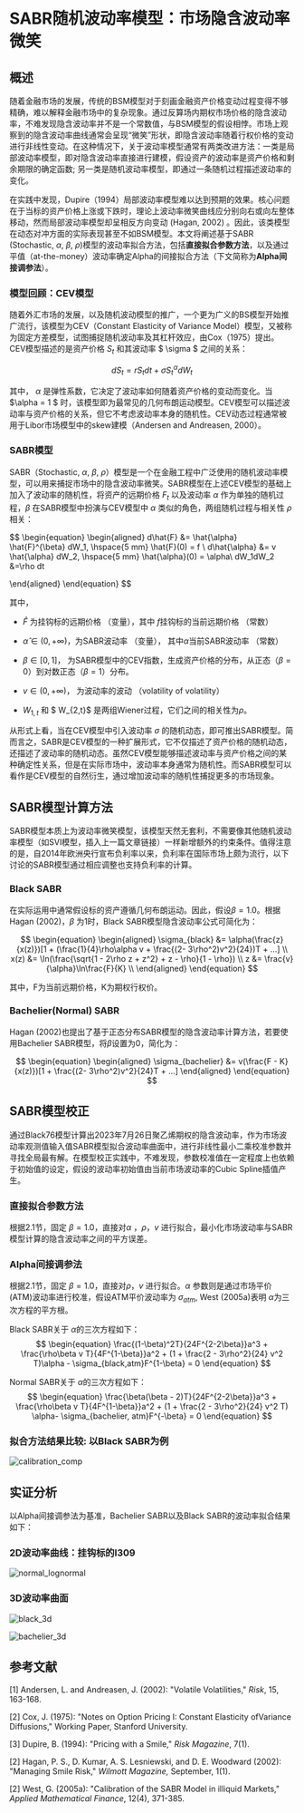 # SABR随机波动率模型：市场隐含波动率微笑

## 概述

随着金融市场的发展，传统的BSM模型对于刻画金融资产价格变动过程变得不够精确，难以解释金融市场中的复杂现象。通过反算场内期权市场价格的隐含波动率，不难发现隐含波动率并不是一个常数值，与BSM模型的假设相悖。市场上观察到的隐含波动率曲线通常会呈现“微笑”形状，即隐含波动率随着行权价格的变动进行非线性变动。在这种情况下，关于波动率模型通常有两类改进方法：一类是局部波动率模型，即对隐含波动率直接进行建模，假设资产的波动率是资产价格和剩余期限的确定函数; 另一类是随机波动率模型，即通过一条随机过程描述波动率的变化。

在实践中发现，Dupire（1994）局部波动率模型难以达到预期的效果。核心问题在于当标的资产价格上涨或下跌时，理论上波动率微笑曲线应分别向右或向左整体移动，然而局部波动率模型却呈相反方向变动 (Hagan, 2002) 。因此，该类模型在动态对冲方面的实际表现甚至不如BSM模型。本文将阐述基于SABR (Stochastic, $\alpha$, $\beta$, $\rho$)模型的波动率拟合方法，包括**直接拟合参数方法**，以及通过平值（at-the-money）波动率确定Alpha的间接拟合方法（下文简称为**Alpha间接调参法**）。



### 模型回顾：CEV模型

随着外汇市场的发展，以及随机波动模型的推广，一个更为广义的BS模型开始推广流行，该模型为CEV（Constant Elasticity of Variance Model）模型，又被称为固定方差模型，试图捕捉随机波动率及其杠杆效应，由Cox（1975）提出。CEV模型描述的是资产价格 $S_t$ 和其波动率 $ \sigma $ 之间的关系：

$$
\begin{equation}
	dS_t = rS_t dt + \sigma S_t^{\alpha} dW_t 
\end{equation}
$$

其中， $\alpha$ 是弹性系数，它决定了波动率如何随着资产价格的变动而变化。当 $\alpha = 1 $ 时，该模型即为最常见的几何布朗运动模型。CEV模型可以描述波动率与资产价格的关系，但它不考虑波动率本身的随机性。CEV动态过程通常被用于Libor市场模型中的skew建模（Andersen and Andreasen, 2000）。



### SABR模型

SABR（Stochastic, $\alpha$, $\beta$, $\rho$）模型是一个在金融工程中广泛使用的随机波动率模型，可以用来捕捉市场中的隐含波动率微笑。SABR模型在上述CEV模型的基础上加入了波动率的随机性，将资产的远期价格 $F_t$ 以及波动率 $\alpha$ 作为单独的随机过程，$\beta$ 在SABR模型中扮演与CEV模型中 $\alpha$ 类似的角色，两组随机过程与相关性 $\rho$ 相关：

$$
\begin{equation}
\begin{aligned}
	d\hat{F} &= \hat{\alpha} \hat{F}^{\beta} dW_1,  \hspace{5 mm} \hat{F}(0) = f \\
	d\hat{\alpha} &= v \hat{\alpha} dW_2, \hspace{5 mm} \hat{\alpha}(0) = \alpha\\
	dW_1dW_2 &=\rho dt
	
	
\end{aligned}
\end{equation}
$$

其中，

- $\hat{F}$ 为挂钩标的远期价格 （变量），其中 $f$挂钩标的当前远期价格 （常数）
- $\hat{\alpha} \in (0, +\infty)$，为SABR波动率 （变量）， 其中$\alpha$当前SABR波动率 （常数）
- $\beta \in [0, 1]$， 为SABR模型中的CEV指数，生成资产价格的分布，从正态（$\beta = 0$）到对数正态（$\beta = 1$）分布。
- $v \in (0, +\infty)$， 为波动率的波动 （volatility of volatility）

- $W_{1,t}$ 和 $ W_{2,t}$ 是两组Wiener过程，它们之间的相关性为$\rho$。

  

从形式上看，当在CEV模型中引入波动率 $\sigma$  的随机动态，即可推出SABR模型。简而言之，SABR是CEV模型的一种扩展形式，它不仅描述了资产价格的随机动态，还描述了波动率的随机动态。虽然CEV模型能够描述波动率与资产价格之间的某种确定性关系，但是在实际市场中，波动率本身通常为随机性。而SABR模型可以看作是CEV模型的自然衍生，通过增加波动率的随机性捕捉更多的市场现象。



## SABR模型计算方法

SABR模型本质上为波动率微笑模型，该模型天然无套利，不需要像其他随机波动率模型（如SVI模型，插入上一篇文章链接）一样新增额外的约束条件。值得注意的是，自2014年欧洲央行宣布负利率以来，负利率在国际市场上颇为流行，以下讨论的SABR模型通过相应调整也支持负利率的计算。



### Black SABR

在实际运用中通常假设标的资产遵循几何布朗运动。因此，假设$\beta = 1.0$。根据Hagan (2002)，$\beta$ 为1时，Black SABR模型隐含波动率公式可简化为：


$$
\begin{equation}
\begin{aligned}
	\sigma_{black} &= \alpha(\frac{z}{x(z)})[1 + (\frac{1}{4}\rho\alpha v + \frac{(2- 3\rho^2)v^2}{24})T + ...] \\
	x(z) &= \ln(\frac{\sqrt{1 - 2\rho z + z^2} + z - \rho}{1 - \rho}) \\
	z &= \frac{v}{\alpha}\ln\frac{F}{K} \\
\end{aligned}
\end{equation}
$$


其中，F为当前远期价格，K为期权行权价。



### Bachelier(Normal) SABR

Hagan (2002)也提出了基于正态分布SABR模型的隐含波动率计算方法，若要使用Bachelier SABR模型，将$\beta$设置为0，简化为：

$$
\begin{equation}
\begin{aligned}
	\sigma_{bachelier} &= v(\frac{F - K}{x(z)})[1  + \frac{(2- 3\rho^2)v^2}{24}T + ...]
\end{aligned}
\end{equation}
$$



## SABR模型校正

通过Black76模型计算出2023年7月26日聚乙烯期权的隐含波动率，作为市场波动率观测值输入值SABR模型拟合波动率曲面中，进行非线性最小二乘校准参数并寻找全局最有解。在模型校正实践中，不难发现，参数校准值在一定程度上也依赖于初始值的设定，假设的波动率初始值由当前市场波动率的Cubic Spline插值产生。

### 直接拟合参数方法

根据2.1节，固定 $\beta = 1.0$，直接对$\alpha$ ，$\rho$，$v$ 进行拟合，最小化市场波动率与SABR模型计算的隐含波动率之间的平方误差。

### Alpha间接调参法

根据2.1节，固定 $\beta = 1.0$，直接对$\rho$，$v$ 进行拟合。$\alpha$ 参数则是通过市场平价(ATM)波动率进行校准，假设ATM平价波动率为 $\sigma_{atm}$, West (2005a)表明 $\alpha$为三次方程的平方根。

Black SABR关于 $\alpha$的三次方程如下：
$$
\begin{equation}
	\frac{(1-\beta)^2T}{24F^{2-2\beta}}a^3 + \frac{\rho\beta v T}{4F^{1-\beta}}a^2 + (1 + \frac{2 - 3\rho^2}{24} v^2 T)\alpha - \sigma_{black,atm}F^{1-\beta} = 0
\end{equation}
$$



Normal SABR关于 $\alpha$的三次方程如下：
$$
\begin{equation}
	\frac{\beta(\beta - 2)T}{24F^{2-2\beta}}a^3 + \frac{\rho\beta v T}{4F^{1-\beta}}a^2 + (1 + \frac{2 - 3\rho^2}{24} v^2 T) \alpha- \sigma_{bachelier, atm}F^{-\beta} = 0
\end{equation}
$$



### 拟合方法结果比较: 以Black SABR为例

![calibration_comp](../../figures/sabr_calibration_comp.png)

## 实证分析

 以Alpha间接调参法为基准，Bachelier SABR以及Black SABR的波动率拟合结果如下：

###  2D波动率曲线：挂钩标的l309


![normal_lognormal](../../figures/normal_vs_lognormal_sabr.png)

### 3D波动率曲面

![black_3d](../../figures/black_3d.png)


![bachelier_3d](../../figures/bachelier_3d.png)

## 参考文献

[1] Andersen, L. and Andreasen, J. (2002): "Volatile Volatilities," *Risk*, 15, 163-168. 

[2] Cox, J. (1975): "Notes on Option Pricing I: Constant Elasticity ofVariance Diffusions," Working Paper, Stanford University.

[3] Dupire, B. (1994): "Pricing with a Smile," *Risk Magazine*, 7(1). 

[2] Hagan, P. S., D. Kumar, A. S. Lesniewski, and D. E. Woodward (2002): "Managing Smile Risk," *Wilmott Magazine,* September, 1(1).

[2] West, G. (2005a): "Calibration of the SABR Model in illiquid Markets," *Applied Mathematical Finance*, 12(4), 371-385.